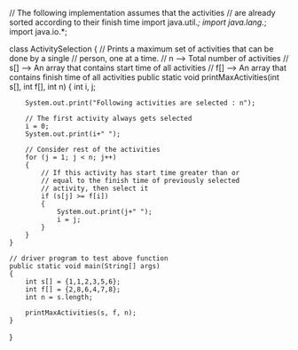 // The following implementation assumes that the activities
// are already sorted according to their finish time
import java.util.*;
import java.lang.*;
import java.io.*;

class ActivitySelection
{
    // Prints a maximum set of activities that can be done by a single
    // person, one at a time.
    // n --> Total number of activities
    // s[] --> An array that contains start time of all activities
    // f[] --> An array that contains finish time of all activities
    public static void printMaxActivities(int s[], int f[], int n)
    {
        int i, j;

        System.out.print("Following activities are selected : n");

        // The first activity always gets selected
        i = 0;
        System.out.print(i+" ");

        // Consider rest of the activities
        for (j = 1; j < n; j++)
        {
            // If this activity has start time greater than or
            // equal to the finish time of previously selected
            // activity, then select it
            if (s[j] >= f[i])
            {
                System.out.print(j+" ");
                i = j;
            }
        }
    }

    // driver program to test above function
    public static void main(String[] args)
    {
        int s[] = {1,1,2,3,5,6};
        int f[] = {2,8,6,4,7,8};
        int n = s.length;

        printMaxActivities(s, f, n);
    }

}
